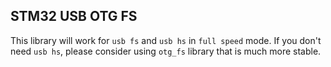 ## STM32 USB OTG FS

This library will work for `usb fs` and `usb hs` in `full speed` mode.
If you don't need `usb hs`, please consider using `otg_fs` library that is much
more stable.
